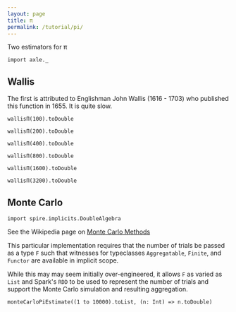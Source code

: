 ```yaml
---
layout: page
title: π
permalink: /tutorial/pi/
---
```


Two estimators for π

```tut:silent
import axle._
```

Wallis
------

The first is attributed to Englishman John Wallis (1616 - 1703) who published this
function in 1655.
It is quite slow.

```tut:book
wallisΠ(100).toDouble

wallisΠ(200).toDouble

wallisΠ(400).toDouble

wallisΠ(800).toDouble

wallisΠ(1600).toDouble

wallisΠ(3200).toDouble
```

Monte Carlo
-----------

```tut:silent
import spire.implicits.DoubleAlgebra
```

See the Wikipedia page on [Monte Carlo Methods](https://en.wikipedia.org/wiki/Monte_Carlo_method)

This particular implementation requires that the number of trials be
passed as a type `F` such that witnesses for typeclasses `Aggregatable`, `Finite`, and `Functor`
are available in implicit scope.

While this may may seem initially over-engineered, it allows `F` as varied as `List` and Spark's `RDD`
to be used to represent the number of trials and support the Monte Carlo simulation and
resulting aggregation.

```tut:book
monteCarloPiEstimate((1 to 10000).toList, (n: Int) => n.toDouble)
```
